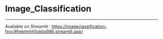 ﻿# Image_Classification
 
---

Available on Streamlit : https://imageclassification-fxvc9frektmhh5xkbd98ll.streamlit.app/ 
